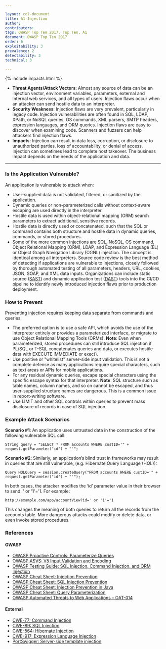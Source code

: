 ```yaml
---

layout: col-document
title: A1-Injection
author:
contributors:
tags: OWASP Top Ten 2017, Top Ten, A1
document: OWASP Top Ten 2017
order: 6
exploitability: 3
prevalence: 2
detectability: 3
technical: 3

---
```


{% include impacts.html %}

* **Threat Agents/Attack Vectors**: Almost any source of data can be an injection vector, environment variables, parameters, external and internal web services, and all types of users. Injection flaws occur when an attacker can send hostile data to an interpreter.
* **Security Weakness**: Injection flaws are very prevalent, particularly in legacy code. Injection vulnerabilities are often found in SQL, LDAP, XPath, or NoSQL queries, OS commands, XML parsers, SMTP headers, expression languages, and ORM queries.
Injection flaws are easy to discover when examining code. Scanners and fuzzers can help attackers find injection flaws.
* **Impacts**: Injection can result in data loss, corruption, or disclosure to unauthorized parties, loss of accountability, or denial of access. Injection can sometimes lead to complete host takeover. The business impact depends on the needs of the application and data.

---

### Is the Application Vulnerable?

An application is vulnerable to attack when:

* User-supplied data is not validated, filtered, or sanitized by the application.
* Dynamic queries or non-parameterized calls without context-aware escaping are used directly in the interpreter.
* Hostile data is used within object-relational mapping (ORM) search parameters to extract additional, sensitive records.
* Hostile data is directly used or concatenated, such that the SQL or command contains both structure and hostile data in dynamic queries, commands, or stored procedures.
* Some of the more common injections are SQL, NoSQL, OS command, Object Relational Mapping (ORM), LDAP, and Expression Language (EL) or Object Graph Navigation Library (OGNL) injection. The concept is identical among all interpreters. Source code review is the best method of detecting if applications are vulnerable to injections, closely followed by thorough automated testing of all parameters, headers, URL, cookies, JSON, SOAP, and XML data inputs. Organizations can include static source ([SAST](/www-community/Source_Code_Analysis_Tools)) and dynamic application test ([DAST](/www-community/Vulnerability_Scanning_Tools)) tools into the CI/CD pipeline to identify newly introduced injection flaws prior to production deployment.

### How to Prevent

Preventing injection requires keeping data separate from commands and queries.

* The preferred option is to use a safe API, which avoids the use of the interpreter entirely or provides a parameterized interface, or migrate to use Object Relational Mapping Tools (ORMs).
**Note**: Even when parameterized, stored procedures can still introduce SQL injection if PL/SQL or T-SQL concatenates queries and data, or executes hostile data with EXECUTE IMMEDIATE or exec().
* Use positive or "whitelist" server-side input validation. This is not a complete defense as many applications require special characters, such as text areas or APIs for mobile applications.
* For any residual dynamic queries, escape special characters using the specific escape syntax for that interpreter.
**Note**: SQL structure such as table names, column names, and so on cannot be escaped, and thus user-supplied structure names are dangerous. This is a common issue in report-writing software.
* Use LIMIT and other SQL controls within queries to prevent mass disclosure of records in case of SQL injection.

### Example Attack Scenarios

**Scenario #1**: An application uses untrusted data in the construction of the following vulnerable SQL call:

    String query = "SELECT * FROM accounts WHERE custID='" + request.getParameter("id") + "'";

**Scenario #2**: Similarly, an application’s blind trust in frameworks may result in queries that are still vulnerable, (e.g. Hibernate Query Language (HQL)):

    Query HQLQuery = session.createQuery("FROM accounts WHERE custID='" + request.getParameter("id") + "'");

In both cases, the attacker modifies the ‘id’ parameter value in their browser to send: ' or '1'='1. For example:

    http://example.com/app/accountView?id=' or '1'='1

This changes the meaning of both queries to return all the records from the accounts table. More dangerous attacks could modify or delete data, or even invoke stored procedures.

### References

#### OWASP 

* [OWASP Proactive Controls: Parameterize Queries](/www-project-proactive-controls)
* [OWASP ASVS: V5 Input Validation and Encoding](/www-project-application-security-verification-standard)
* [OWASP Testing Guide: SQL Injection, Command Injection, and ORM Injection](https://www2.owasp.org/www-project-testing/#div-downloads)
* [OWASP Cheat Sheet: Injection Prevention](https://cheatsheetseries.owasp.org/cheatsheets/Injection_Prevention_Cheat_Sheet.html)
* [OWASP Cheat Sheet: SQL Injection Prevention](https://cheatsheetseries.owasp.org/cheatsheets/SQL_Injection_Prevention_Cheat_Sheet.html)
* [OWASP Cheat Sheet: Injection Prevention in Java](https://cheatsheetseries.owasp.org/cheatsheets/Injection_Prevention_Cheat_Sheet_in_Java.html)
* [OWASP Cheat Sheet: Query Parameterization](https://cheatsheetseries.owasp.org/cheatsheets/Query_Parameterization_Cheat_Sheet.html)
* [OWASP Automated Threats to Web Applications – OAT-014](/www-project-automated-threats-to-web-applications/)

#### External 

* [CWE-77: Command Injection](https://cwe.mitre.org/data/definitions/77.html) 
* [CWE-89: SQL Injection](https://cwe.mitre.org/data/definitions/89.html)
* [CWE-564: Hibernate Injection](https://cwe.mitre.org/data/definitions/564.html)
* [CWE-917: Expression Language Injection](https://cwe.mitre.org/data/definitions/917.html)
* [PortSwigger: Server-side template injection](https://portswigger.net/kb/issues/00101080_serversidetemplateinjection)
